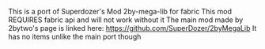 This is a port of Superdozer's Mod 2by-mega-lib for fabric
This mod REQUIRES fabric api and will not work without it
The main mod made by 2bytwo's page is linked here: https://github.com/SuperDozer/2byMegaLib
It has no items unlike the main port though
